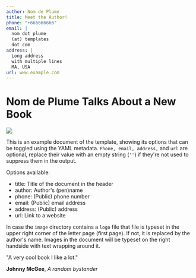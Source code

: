 ```yaml
---
author: Nom de Plume
title: Meet the Author!
phone: "+666666666"
email: | 
  nom dot plume  
  (at) templates  
  dot com
address: |
  Long address  
  with multiple lines  
  MA, USA
url: www.example.com
---
```

# Nom de Plume Talks About a New Book

![](portrait.jpg)

This is an example document of the template, showing its options that can be toggled using the YAML metadata. `Phone, email, address,` and `url` are optional, replace their value with an empty string (`''`) if they're not used to suppress them in the output.

Options available:

- title: Title of the document in the header
- author: Author's (pen)name
- phone: (Public) phone number
- email: (Public) email address
- address: (Public) address
- url: Link to a website

In case the `image` directory contains a `logo` file that file is typeset in the upper right corner of the letter page (first page). If not, it is replaced by the author's name. Images in the document will be typeset on the right handside with text wrapping around it.

"A very cool book I like a lot."

**Johnny McGee**, *A random bystander*
